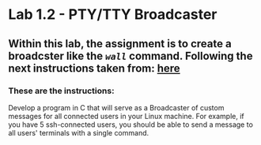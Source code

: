 # Lab 1.2 - PTY/TTY Broadcaster

## Within this lab, the assignment is to create a broadcster like the *`wall`* command. Following the next instructions taken from: [here](https://github.com/CodersSquad/ap-labs/tree/master/labs/lab1.2 "Lab 1.2 - PTY/TTY Broadcaster by obedmr")

### These are the instructions: 

Develop a program in C that will serve as a Broadcaster of custom messages for all connected users in your Linux
 machine. For example, if you have 5 ssh-connected users, you should be able to send a message to all users' terminals with a single command.
